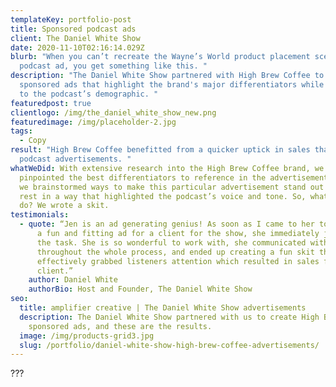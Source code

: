 ```yaml
---
templateKey: portfolio-post
title: Sponsored podcast ads
client: The Daniel White Show
date: 2020-11-10T02:16:14.029Z
blurb: "When you can’t recreate the Wayne’s World product placement scene in a
  podcast ad, you get something like this. "
description: "The Daniel White Show partnered with High Brew Coffee to create
  sponsored ads that highlight the brand's major differentiators while aligning
  to the podcast’s demographic. "
featuredpost: true
clientlogo: /img/the_daniel_white_show_new.png
featuredimage: /img/placeholder-2.jpg
tags:
  - Copy
result: "High Brew Coffee benefitted from a quicker uptick in sales than other
  podcast advertisements. "
whatWeDid: With extensive research into the High Brew Coffee brand, we first
  pinpointed the best differentiators to reference in the advertisement. Then,
  we brainstormed ways to make this particular advertisement stand out among the
  rest in a way that highlighted the podcast’s voice and tone. So, what did we
  do? We wrote a skit.
testimonials:
  - quote: “Jen is an ad generating genius! As soon as I came to her to help create
      a fun and fitting ad for a client for the show, she immediately jumped to
      the task. She is so wonderful to work with, she communicated with me
      throughout the whole process, and ended up creating a fun skit that
      effectively grabbed listeners attention which resulted in sales for the
      client.”
    author: Daniel White
    authorBio: Host and Founder, The Daniel White Show
seo:
  title: amplifier creative | The Daniel White Show advertisements
  description: The Daniel White Show partnered with us to create High Brew Coffee
    sponsored ads, and these are the results.
  image: /img/products-grid3.jpg
  slug: /portfolio/daniel-white-show-high-brew-coffee-advertisements/
---
```

???